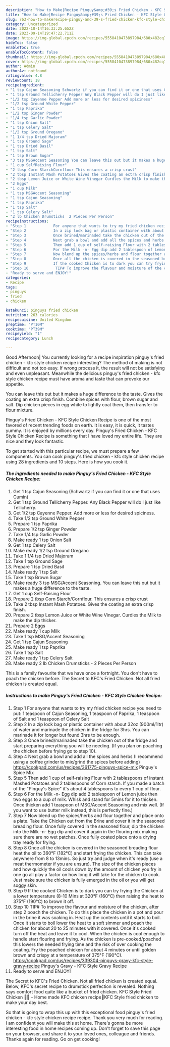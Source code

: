 ```yaml
---
description: "How to Make|Recipe Pinguy&amp;#39;s Fried Chicken - KFC Style Chicken Recipe {That is Simple"
title: "How to Make|Recipe Pinguy&amp;#39;s Fried Chicken - KFC Style Chicken Recipe {That is Simple"
slug: 763-how-to-makerecipe-pinguy-and-39-s-fried-chicken-kfc-style-chicken-recipe-that-is-simple
category: Uncategorized
date: 2022-10-14T16:33:25.652Z
date: 2023-09-14T19:47:22.711Z
image: https://img-global.cpcdn.com/recipes/5558410473897984/680x482cq70/pinguys-fried-chicken-kfc-style-chicken-recipe-recipe-main-photo.jpg
hideToc: false
enableToc: true
enableTocContent: false
thumbnail: https://img-global.cpcdn.com/recipes/5558410473897984/680x482cq70/pinguys-fried-chicken-kfc-style-chicken-recipe-recipe-main-photo.jpg
cover: https://img-global.cpcdn.com/recipes/5558410473897984/680x482cq70/pinguys-fried-chicken-kfc-style-chicken-recipe-recipe-main-photo.jpg
author: Admin
authorAv: notfound
ratingvalue: 4.8
reviewcount: 18
recipeingredient:
- "1 tsp Cajun Seasoning Schwartz if you can find it or one that uses Cumin"
- "1 tsp Ground Tellicherry Pepper Any Black Pepper will do I just like Tellicherry"
- "1/2 tsp Cayenne Pepper Add more or less for desired spiciness"
- "1/2 tsp Ground White Pepper"
- "1 tsp Paprika"
- "1/2 tsp Ginger Powder"
- "1/4 tsp Garlic Powder"
- "1 tsp Onion Salt"
- "1 tsp Celery Salt"
- "1/2 tsp Ground Oregano"
- "1 1/4 tsp Dried Majoram"
- "1 tsp Ground Sage"
- "1 tsp Dried Basil"
- "1 tsp Salt"
- "1 tsp Brown Sugar"
- "3 tsp MSGAccent Seasoning You can leave this out but it makes a huge difference to the taste"
- "1 cup SelfRaising Flour"
- "2 tbsp Corn StarchCornflour This ensures a crisp crust"
- "2 tbsp Instant Mash Potatoes Gives the coating an extra crisp finish"
- "2 tbsp Lemon Juice or White Wine Vinegar Curdles the Milk to make the dip thicker"
- "2 Eggs"
- "1 cup Milk"
- "1 tsp MSGAccent Seasoning"
- "1 tsp Cajun Seasoning"
- "1 tsp Paprika"
- "1 tsp Salt"
- "1 tsp Celery Salt"
- "2 lb Chicken Drumsticks  2 Pieces Per Person"
recipeinstructions:
- "Step 1            For anyone that wants to try my fried chicken recipe you need to put: 1 teaspoon of Cajun Seasoning, 1 teaspoon of Paprika, 1 teaspoon of Salt and 1 teaspoon of Celery Salt"
- "Step 2            In a zip lock bag or plastic container with about 32oz (900ml/1ltr) of water and marinade the chicken in the fridge for 3hrs. You can marinade it for longer but found 3hrs to be enough."
- "Step 3            Once brined/marinaded take the chicken out of the fridge and start preparing everything you will be needing. (If you plan on poaching the chicken before frying go to step 10)."
- "Step 4            Next grab a bowl and add all the spices and herbs (I recommend using a coffee grinder to mix/grind the spices before adding)  https://cookpad.com/us/recipes/361775-pinguys-spice-mix                                             Pinguy&#39;s Spice Mix"
- "Step 5            Then add 1 cup of self-raising Flour with 2 tablespoons of instant Mashed Potatoes and 2 tablespoons of Corn starch. If you made a batch of the &#34;Pinguy&#39;s Spice&#34; it&#39;s about 4 tablespoons to every 1 cup of flour."
- "Step 6            For the Milk -n- Egg dip add 2 tablespoon of Lemon juice then two eggs to a cup of milk. Whisk and stand for 5mins for it to thicken. Once thicken add 1 teaspoon of MSG/Accent Seasoning and mix well. (If you want to use butter milk instead, this is perfectly fine.)"
- "Step 7            Now blend up the spices/herbs and flour together and place onto a plate. Take the Chicken out from the Brine and cover it in the seasoned breading flour. Once fully covered in the seasoned flour, dip the chicken into the Milk -n- Egg dip and cover it again in the flouring mix making sure there are no wet patches. Once fully coated place onto a drying tray ready for frying."
- "Step 8            Once all the chicken is covered in the seasoned breading flour heat the oil to 360°F (182°C) and start frying the chicken. This can take anywhere from 8 to 13mins. So just try and judge when it&#39;s ready (use a meat thermometer if you are unsure). The size of the chicken pieces and how quickly the oil cools down by the amount of chicken you fry in one go all play a factor on how long it will take for the chicken to cook. Just make sure the chicken is fully emerged in the oil or you will get soggy skin."
- "Step 9            If the cooked Chicken is to dark you can try frying the Chicken at a lower temperature (8-10 Mins at 320°F (160°C) then raising the heat to 375°F (190°C) to brown it off."
- "Step 10            TIP# To improve the flavour and moisture of the chicken, after step 2 poach the chicken. To do this place the chicken in a pot and pour in the brine it was soaking in. Heat up the contents until it starts to boil. Once it starts to boil lower the heat to a soft simmer and poach the chicken for about 20 to 25 minutes with it covered. Once it&#39;s cooked turn off the heat and leave it to cool. When the chicken is cool enough to handle start flouring and frying. As the chicken is pre-cooked/poached this lowers the needed frying time and the risk of over cooking the coating. Fry the poached chicken for about 4 minutes or until golden brown and crispy at a temperature of 375°F (190°C).  https://cookpad.com/us/recipes/339304-pinguys-gravy-kfc-style-gravy-recipe                                             Pinguy&#39;s Gravy - KFC Style Gravy Recipe"
- "Ready to serve and ENJOY!"
categories:
- Recipe
tags:
- pinguys
- fried
- chicken

katakunci: pinguys fried chicken 
nutrition: 263 calories
recipecuisine: United Kingdom
preptime: "PT10M"
cooktime: "PT39M"
recipeyield: "1"
recipecategory: Lunch

---
```



Good Afternoon| You currently looking for a recipe inspiration pinguy&#39;s fried chicken - kfc style chicken recipe interesting? The method of making is not difficult and not too easy. If wrong process it, the result will not be satisfying and even unpleasant. Meanwhile the delicious pinguy&#39;s fried chicken - kfc style chicken recipe must have aroma and taste that can provoke our appetite.





You can leave this out but it makes a huge difference to the taste. Gives the coating an extra crisp finish. Combine spices with flour, brown sugar and salt. Dip chicken pieces in egg white to lightly coat them, then transfer to flour mixture.

Pinguy&#39;s Fried Chicken - KFC Style Chicken Recipe is one of the most favored of recent trending foods on earth. It is easy, it is quick, it tastes yummy. It is enjoyed by millions every day. Pinguy&#39;s Fried Chicken - KFC Style Chicken Recipe is something that I have loved my entire life. They are nice and they look fantastic.


To get started with this particular recipe, we must prepare a few components. You can cook pinguy&#39;s fried chicken - kfc style chicken recipe using 28 ingredients and 10 steps. Here is how you cook it.

<!--inarticleads1-->

##### The ingredients needed to make Pinguy&#39;s Fried Chicken - KFC Style Chicken Recipe:

1. Get 1 tsp Cajun Seasoning (Schwartz if you can find it or one that uses Cumin)
1. Get 1 tsp Ground Tellicherry Pepper. Any Black Pepper will do I just like Tellicherry.
1. Get 1/2 tsp Cayenne Pepper. Add more or less for desired spiciness.
1. Take 1/2 tsp Ground White Pepper
1. Prepare 1 tsp Paprika
1. Prepare 1/2 tsp Ginger Powder
1. Take 1/4 tsp Garlic Powder
1. Make ready 1 tsp Onion Salt
1. Get 1 tsp Celery Salt
1. Make ready 1/2 tsp Ground Oregano
1. Take 1 1/4 tsp Dried Majoram
1. Take 1 tsp Ground Sage
1. Prepare 1 tsp Dried Basil
1. Make ready 1 tsp Salt
1. Take 1 tsp Brown Sugar
1. Make ready 3 tsp MSG/Accent Seasoning. You can leave this out but it makes a huge difference to the taste.
1. Get 1 cup Self-Raising Flour
1. Prepare 2 tbsp Corn Starch/Cornflour. This ensures a crisp crust
1. Take 2 tbsp Instant Mash Potatoes. Gives the coating an extra crisp finish.
1. Prepare 2 tbsp Lemon Juice or White Wine Vinegar. Curdles the Milk to make the dip thicker.
1. Prepare 2 Eggs
1. Make ready 1 cup Milk
1. Take 1 tsp MSG/Accent Seasoning
1. Get 1 tsp Cajun Seasoning
1. Make ready 1 tsp Paprika
1. Take 1 tsp Salt
1. Make ready 1 tsp Celery Salt
1. Make ready 2 lb Chicken Drumsticks - 2 Pieces Per Person


This is a family favourite that we have once a fortnight. You don&#39;t have to poach the chicken before. The Secret to KFC&#39;s Fried Chicken. Not all fried chicken is created equal. 

<!--inarticleads2-->

##### Instructions to make Pinguy&#39;s Fried Chicken - KFC Style Chicken Recipe:

1. Step 1            For anyone that wants to try my fried chicken recipe you need to put: 1 teaspoon of Cajun Seasoning, 1 teaspoon of Paprika, 1 teaspoon of Salt and 1 teaspoon of Celery Salt
1. Step 2            In a zip lock bag or plastic container with about 32oz (900ml/1ltr) of water and marinade the chicken in the fridge for 3hrs. You can marinade it for longer but found 3hrs to be enough.
1. Step 3            Once brined/marinaded take the chicken out of the fridge and start preparing everything you will be needing. (If you plan on poaching the chicken before frying go to step 10).
1. Step 4            Next grab a bowl and add all the spices and herbs (I recommend using a coffee grinder to mix/grind the spices before adding)  https://cookpad.com/us/recipes/361775-pinguys-spice-mix                                             Pinguy&#39;s Spice Mix
1. Step 5            Then add 1 cup of self-raising Flour with 2 tablespoons of instant Mashed Potatoes and 2 tablespoons of Corn starch. If you made a batch of the &#34;Pinguy&#39;s Spice&#34; it&#39;s about 4 tablespoons to every 1 cup of flour.
1. Step 6            For the Milk -n- Egg dip add 2 tablespoon of Lemon juice then two eggs to a cup of milk. Whisk and stand for 5mins for it to thicken. Once thicken add 1 teaspoon of MSG/Accent Seasoning and mix well. (If you want to use butter milk instead, this is perfectly fine.)
1. Step 7            Now blend up the spices/herbs and flour together and place onto a plate. Take the Chicken out from the Brine and cover it in the seasoned breading flour. Once fully covered in the seasoned flour, dip the chicken into the Milk -n- Egg dip and cover it again in the flouring mix making sure there are no wet patches. Once fully coated place onto a drying tray ready for frying.
1. Step 8            Once all the chicken is covered in the seasoned breading flour heat the oil to 360°F (182°C) and start frying the chicken. This can take anywhere from 8 to 13mins. So just try and judge when it&#39;s ready (use a meat thermometer if you are unsure). The size of the chicken pieces and how quickly the oil cools down by the amount of chicken you fry in one go all play a factor on how long it will take for the chicken to cook. Just make sure the chicken is fully emerged in the oil or you will get soggy skin.
1. Step 9            If the cooked Chicken is to dark you can try frying the Chicken at a lower temperature (8-10 Mins at 320°F (160°C) then raising the heat to 375°F (190°C) to brown it off.
1. Step 10            TIP# To improve the flavour and moisture of the chicken, after step 2 poach the chicken. To do this place the chicken in a pot and pour in the brine it was soaking in. Heat up the contents until it starts to boil. Once it starts to boil lower the heat to a soft simmer and poach the chicken for about 20 to 25 minutes with it covered. Once it&#39;s cooked turn off the heat and leave it to cool. When the chicken is cool enough to handle start flouring and frying. As the chicken is pre-cooked/poached this lowers the needed frying time and the risk of over cooking the coating. Fry the poached chicken for about 4 minutes or until golden brown and crispy at a temperature of 375°F (190°C).  https://cookpad.com/us/recipes/339304-pinguys-gravy-kfc-style-gravy-recipe                                             Pinguy&#39;s Gravy - KFC Style Gravy Recipe
1. Ready to serve and ENJOY!

The Secret to KFC&#39;s Fried Chicken. Not all fried chicken is created equal. Below, KFC&#39;s secret recipe to drumstick perfection is revealed. Nothing says comfort food quite like a bucket of fried chicken. KFC Style Fried Chicken 🍗🍗 - Home made KFC chicken recipe🐔KFC Style fried chicken to make your day best. 

So that is going to wrap this up with this exceptional food pinguy&#39;s fried chicken - kfc style chicken recipe recipe. Thank you very much for reading. I am confident you will make this at home. There's gonna be more interesting food in home recipes coming up. Don't forget to save this page on your browser, and share it to your loved ones, colleague and friends. Thanks again for reading. Go on get cooking!
